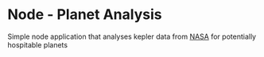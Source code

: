 # Node - Planet Analysis

Simple node application that analyses kepler data from [NASA](https://exoplanetarchive.ipac.caltech.edu/) for potentially hospitable planets
